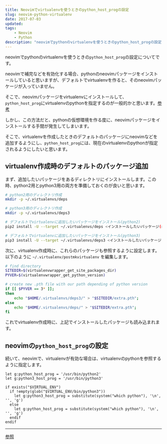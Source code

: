 ```yaml
---
title: Neovimでvirtualenvを使うときのpython_host_progの設定
slug: neovim-python-virtualenv
date: 2017-07-03
updated:
tags:
    - Neovim
    - Python
description: "neovimでpythonのvirtualenvを使うときのpython_host_progの設定についてです。"
---
```


neovimでpythonのvirtualenvを使うときの`python_host_prog`の設定についてです。

neovimで補完などを有効化する場合、pythonのneovimパッケージをインストールしていると思いますが、デフォルトでvirtualenvを作ると、そのneovimパッケージが入っていません。

そこで、neovimパッケージをvirtualenvにインストールして、`python_host_prog`にvirtualenvのpythonを指定するのが一般的かと思います。[参考](https://github.com/zchee/deoplete-jedi/wiki/Setting-up-Python-for-Neovim)

しかし、この方法だと、pythonの仮想環境を作る度に、neovimパッケージをインストールする手間が発生してしまいます。

そこで、virtualenvを作成したときのデフォルトのパッケージにneovimなどを追加するようにし、`python_host_prog`には、現在のvirtualenvのpythonが指定されるようにしたいと思います。

<!--more-->

## virtualenv作成時のデフォルトのパッケージ追加

まず、追加したいパッケージをあるディレクトリにインストールします。この時、python2用とpython3用の両方を準備しておくのが良いと思います。

``` bash
# python2用のディレクトリ作成
mkdir -p ~/.virtualenvs/deps

# python3用のディレクトリ作成
mkdir -p ~/.virtualenvs/deps3

# デフォルトでvirtualenvに追加したいパッケージをインストール(python2)
pip2 install -U --target ~/.virtualenvs/deps <インストールしたいパッケージ(neovim jedi flake8など)>

# デフォルトでvirtualenvに追加したいパッケージをインストール(python3)
pip3 install -U --target ~/.virtualenvs/deps3 <インストールしたいパッケージ(neovim jedi flake8など)>
```

次に、virtualenv作成時に、これらのパッケージも参照するように設定します。以下のように `~/.virtualenv/postmkvirtualenv` を編集します。

``` bash
# find directory
SITEDIR=$(virtualenvwrapper_get_site_packages_dir)
PYVER=$(virtualenvwrapper_get_python_version)

# create new .pth file with our path depending of python version
if [[ $PYVER == 3* ]];
then
    echo "$HOME/.virtualenvs/deps3/" > "$SITEDIR/extra.pth";
else
    echo "$HOME/.virtualenvs/deps/" > "$SITEDIR/extra.pth";
fi
```

これでvirtualenv作成時に、上記でインストールしたパッケージも読み込まれます。

## neovimの`python_host_prog`の設定

続いて、neovimで、virtualenvが有効な場合は、virtualenvのpythonを参照するように指定します。

``` vim
let g:python_host_prog = '/usr/bin/python2'
let g:python3_host_prog = '/usr/bin/python3'

if exists("$VIRTUAL_ENV")
  if !empty(glob("$VIRTUAL_ENV/bin/python3"))
    let g:python3_host_prog = substitute(system("which python"), '\n', '', 'g')
  else
    let g:python_host_prog = substitute(system("which python"), '\n', '', 'g')
  endif
endif
```

---

[参照](http://www.pygopar.com/how-to-add-default-packages-to-a-virtualenv/)

